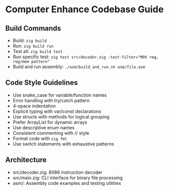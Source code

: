 # Computer Enhance Codebase Guide

## Build Commands

- Build: `zig build`
- Run: `zig build run`
- Test all: `zig build test`
- Run specific test: `zig test src/decoder.zig -test-filter="MOV reg, reg/mem pattern"`
- Build and run assembly: `./asm/build_and_run.sh asm/file.asm`

## Code Style Guidelines

- Use snake_case for variable/function names
- Error handling with try/catch pattern
- 4-space indentation
- Explicit typing with var/const declarations
- Use structs with methods for logical grouping
- Prefer ArrayList for dynamic arrays
- Use descriptive enum names
- Consistent commenting with // style
- Format code with `zig fmt`
- Use switch statements with exhaustive patterns

## Architecture

- src/decoder.zig: 8086 instruction decoder
- src/main.zig: CLI interface for binary file processing
- asm/: Assembly code examples and testing utilities
